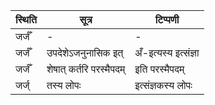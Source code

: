 | स्थिति | सूत्र | टिप्पणी |
| ----- | ------- | ------ |
| जर्जँ | - | - |
| जर्जँ | उपदेशेऽजनुनासिक इत् | अँ-इत्यस्य इत्संज्ञा |
| जर्जँ | शेषात् कर्तरि परस्मैपदम् | इति परस्मैपदम् |
| जर्ज् | तस्य लोपः | इत्संज्ञकस्य लोपः |
